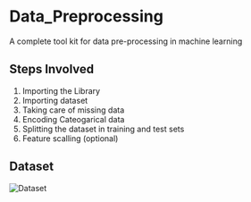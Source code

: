 # Data_Preprocessing
A complete tool kit for data pre-processing in machine learning

## Steps Involved
1. Importing the Library
3. Importing dataset
4. Taking care of missing data
5. Encoding Cateogarical data
6. Splitting the dataset in training and test sets
7. Feature scalling (optional)

## Dataset
![Dataset]("https://github.com/SahilHemnani777/Data_Preprocessing/blob/main/2021-02-21.png", "o")
